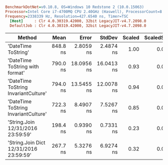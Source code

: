``` ini

BenchmarkDotNet=v0.10.8, OS=Windows 10 Redstone 2 (10.0.15063)
Processor=Intel Core i7-4700MQ CPU 2.40GHz (Haswell), ProcessorCount=8
Frequency=2338339 Hz, Resolution=427.6540 ns, Timer=TSC
  [Host]     : Clr 4.0.30319.42000, 32bit LegacyJIT-v4.7.2098.0
  DefaultJob : Clr 4.0.30319.42000, 32bit LegacyJIT-v4.7.2098.0


```
 |                                 Method |     Mean |      Error |     StdDev | Scaled | ScaledSD |  Gen 0 |  Gen 1 | Allocated |
 |--------------------------------------- |---------:|-----------:|-----------:|-------:|---------:|-------:|-------:|----------:|
 |                    'DateTime ToString' | 848.8 ns |  2.8059 ns |  2.4874 ns |   1.00 |     0.00 | 0.0410 |      - |     132 B |
 |        'DateTime ToString with format' | 790.0 ns | 18.0956 ns | 16.0413 ns |   0.93 |     0.02 | 0.0391 | 0.0104 |     124 B |
 |   'DateTime ToString InvariantCulture' | 794.0 ns | 13.5455 ns | 12.0078 ns |   0.94 |     0.01 | 0.0391 | 0.0087 |     124 B |
 |   'DateTime ToString InvariantCulture' | 722.3 ns |  8.4907 ns |  7.5267 ns |   0.85 |     0.01 | 0.0372 |      - |     120 B |
 |      'String.Join 12/31/2016 23:59:59' | 198.4 ns |  0.9390 ns |  0.7331 ns |   0.23 |     0.00 | 0.0341 |      - |     108 B |
 | 'String.Join Dict 12/31/2016 23:59:59' | 267.7 ns |  5.3276 ns |  6.9274 ns |   0.32 |     0.01 | 0.0339 |      - |     108 B |
